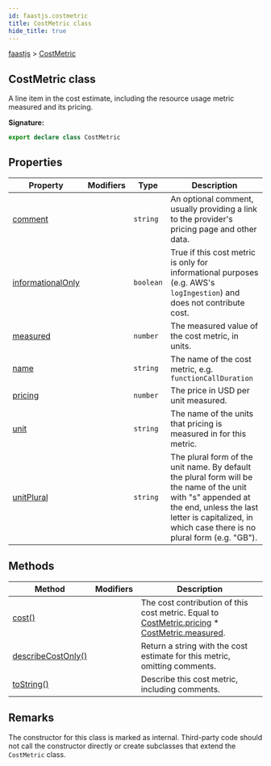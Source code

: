```yaml
---
id: faastjs.costmetric
title: CostMetric class
hide_title: true
---
```

[faastjs](./faastjs.md) &gt; [CostMetric](./faastjs.costmetric.md)

## CostMetric class

A line item in the cost estimate, including the resource usage metric measured and its pricing.

<b>Signature:</b>

```typescript
export declare class CostMetric 
```

## Properties

|  Property | Modifiers | Type | Description |
|  --- | --- | --- | --- |
|  [comment](./faastjs.costmetric.comment.md) |  | <code>string</code> | An optional comment, usually providing a link to the provider's pricing page and other data. |
|  [informationalOnly](./faastjs.costmetric.informationalonly.md) |  | <code>boolean</code> | True if this cost metric is only for informational purposes (e.g. AWS's <code>logIngestion</code>) and does not contribute cost. |
|  [measured](./faastjs.costmetric.measured.md) |  | <code>number</code> | The measured value of the cost metric, in units. |
|  [name](./faastjs.costmetric.name.md) |  | <code>string</code> | The name of the cost metric, e.g. <code>functionCallDuration</code> |
|  [pricing](./faastjs.costmetric.pricing.md) |  | <code>number</code> | The price in USD per unit measured. |
|  [unit](./faastjs.costmetric.unit.md) |  | <code>string</code> | The name of the units that pricing is measured in for this metric. |
|  [unitPlural](./faastjs.costmetric.unitplural.md) |  | <code>string</code> | The plural form of the unit name. By default the plural form will be the name of the unit with "s" appended at the end, unless the last letter is capitalized, in which case there is no plural form (e.g. "GB"). |

## Methods

|  Method | Modifiers | Description |
|  --- | --- | --- |
|  [cost()](./faastjs.costmetric.cost.md) |  | The cost contribution of this cost metric. Equal to [CostMetric.pricing](./faastjs.costmetric.pricing.md) \* [CostMetric.measured](./faastjs.costmetric.measured.md)<!-- -->. |
|  [describeCostOnly()](./faastjs.costmetric.describecostonly.md) |  | Return a string with the cost estimate for this metric, omitting comments. |
|  [toString()](./faastjs.costmetric.tostring.md) |  | Describe this cost metric, including comments. |

## Remarks

The constructor for this class is marked as internal. Third-party code should not call the constructor directly or create subclasses that extend the `CostMetric` class.

